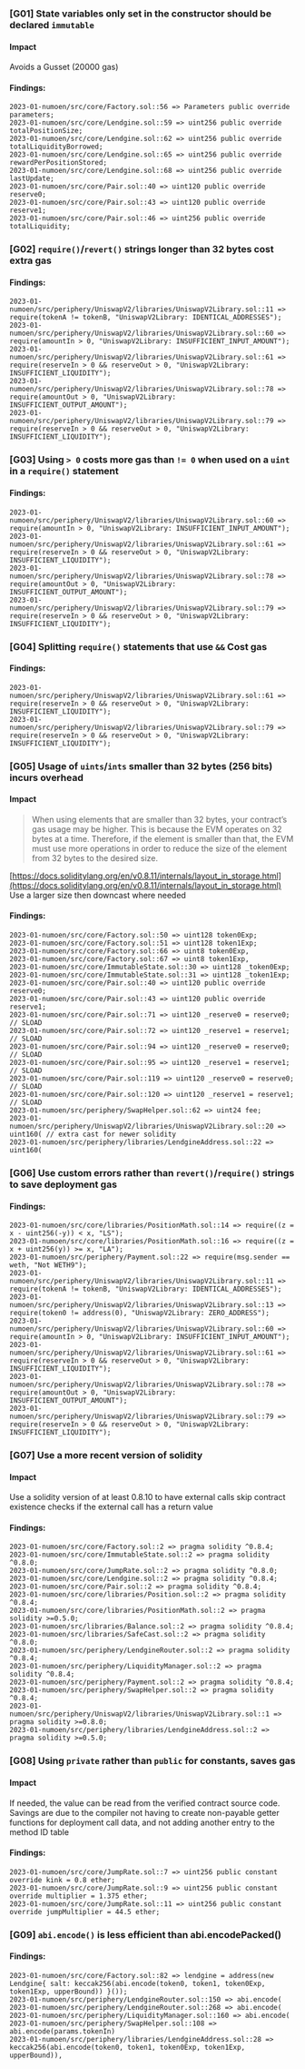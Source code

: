
### [G01] State variables only set in the constructor should be declared `immutable`

#### Impact
Avoids a Gusset (20000 gas)
#### Findings:
```
2023-01-numoen/src/core/Factory.sol::56 => Parameters public override parameters;
2023-01-numoen/src/core/Lendgine.sol::59 => uint256 public override totalPositionSize;
2023-01-numoen/src/core/Lendgine.sol::62 => uint256 public override totalLiquidityBorrowed;
2023-01-numoen/src/core/Lendgine.sol::65 => uint256 public override rewardPerPositionStored;
2023-01-numoen/src/core/Lendgine.sol::68 => uint256 public override lastUpdate;
2023-01-numoen/src/core/Pair.sol::40 => uint120 public override reserve0;
2023-01-numoen/src/core/Pair.sol::43 => uint120 public override reserve1;
2023-01-numoen/src/core/Pair.sol::46 => uint256 public override totalLiquidity;
```





### [G02] `require()`/`revert()` strings longer than 32 bytes cost extra gas



#### Findings:
```
2023-01-numoen/src/periphery/UniswapV2/libraries/UniswapV2Library.sol::11 => require(tokenA != tokenB, "UniswapV2Library: IDENTICAL_ADDRESSES");
2023-01-numoen/src/periphery/UniswapV2/libraries/UniswapV2Library.sol::60 => require(amountIn > 0, "UniswapV2Library: INSUFFICIENT_INPUT_AMOUNT");
2023-01-numoen/src/periphery/UniswapV2/libraries/UniswapV2Library.sol::61 => require(reserveIn > 0 && reserveOut > 0, "UniswapV2Library: INSUFFICIENT_LIQUIDITY");
2023-01-numoen/src/periphery/UniswapV2/libraries/UniswapV2Library.sol::78 => require(amountOut > 0, "UniswapV2Library: INSUFFICIENT_OUTPUT_AMOUNT");
2023-01-numoen/src/periphery/UniswapV2/libraries/UniswapV2Library.sol::79 => require(reserveIn > 0 && reserveOut > 0, "UniswapV2Library: INSUFFICIENT_LIQUIDITY");
```



### [G03] Using `> 0` costs more gas than `!= 0` when used on a `uint` in a `require()` statement


#### Findings:
```
2023-01-numoen/src/periphery/UniswapV2/libraries/UniswapV2Library.sol::60 => require(amountIn > 0, "UniswapV2Library: INSUFFICIENT_INPUT_AMOUNT");
2023-01-numoen/src/periphery/UniswapV2/libraries/UniswapV2Library.sol::61 => require(reserveIn > 0 && reserveOut > 0, "UniswapV2Library: INSUFFICIENT_LIQUIDITY");
2023-01-numoen/src/periphery/UniswapV2/libraries/UniswapV2Library.sol::78 => require(amountOut > 0, "UniswapV2Library: INSUFFICIENT_OUTPUT_AMOUNT");
2023-01-numoen/src/periphery/UniswapV2/libraries/UniswapV2Library.sol::79 => require(reserveIn > 0 && reserveOut > 0, "UniswapV2Library: INSUFFICIENT_LIQUIDITY");
```


### [G04] Splitting `require()` statements that use `&&` Cost gas



#### Findings:
```
2023-01-numoen/src/periphery/UniswapV2/libraries/UniswapV2Library.sol::61 => require(reserveIn > 0 && reserveOut > 0, "UniswapV2Library: INSUFFICIENT_LIQUIDITY");
2023-01-numoen/src/periphery/UniswapV2/libraries/UniswapV2Library.sol::79 => require(reserveIn > 0 && reserveOut > 0, "UniswapV2Library: INSUFFICIENT_LIQUIDITY");
```




### [G05] Usage of `uints`/`ints` smaller than 32 bytes (256 bits) incurs overhead

#### Impact
> When using elements that are smaller than 32 bytes, your 
contract’s gas usage may be higher. This is because the EVM operates on 
32 bytes at a time. Therefore, if the element is smaller than that, the 
EVM must use more operations in order to reduce the size of the element 
from 32 bytes to the desired size.
> 

[https://docs.soliditylang.org/en/v0.8.11/internals/layout_in_storage.html](https://docs.soliditylang.org/en/v0.8.11/internals/layout_in_storage.html)
Use a larger size then downcast where needed
#### Findings:
```
2023-01-numoen/src/core/Factory.sol::50 => uint128 token0Exp;
2023-01-numoen/src/core/Factory.sol::51 => uint128 token1Exp;
2023-01-numoen/src/core/Factory.sol::66 => uint8 token0Exp,
2023-01-numoen/src/core/Factory.sol::67 => uint8 token1Exp,
2023-01-numoen/src/core/ImmutableState.sol::30 => uint128 _token0Exp;
2023-01-numoen/src/core/ImmutableState.sol::31 => uint128 _token1Exp;
2023-01-numoen/src/core/Pair.sol::40 => uint120 public override reserve0;
2023-01-numoen/src/core/Pair.sol::43 => uint120 public override reserve1;
2023-01-numoen/src/core/Pair.sol::71 => uint120 _reserve0 = reserve0; // SLOAD
2023-01-numoen/src/core/Pair.sol::72 => uint120 _reserve1 = reserve1; // SLOAD
2023-01-numoen/src/core/Pair.sol::94 => uint120 _reserve0 = reserve0; // SLOAD
2023-01-numoen/src/core/Pair.sol::95 => uint120 _reserve1 = reserve1; // SLOAD
2023-01-numoen/src/core/Pair.sol::119 => uint120 _reserve0 = reserve0; // SLOAD
2023-01-numoen/src/core/Pair.sol::120 => uint120 _reserve1 = reserve1; // SLOAD
2023-01-numoen/src/periphery/SwapHelper.sol::62 => uint24 fee;
2023-01-numoen/src/periphery/UniswapV2/libraries/UniswapV2Library.sol::20 => uint160( // extra cast for newer solidity
2023-01-numoen/src/periphery/libraries/LendgineAddress.sol::22 => uint160(
```




### [G06] Use custom errors rather than `revert()`/`require()` strings to save deployment gas


#### Findings:
```
2023-01-numoen/src/core/libraries/PositionMath.sol::14 => require((z = x - uint256(-y)) < x, "LS");
2023-01-numoen/src/core/libraries/PositionMath.sol::16 => require((z = x + uint256(y)) >= x, "LA");
2023-01-numoen/src/periphery/Payment.sol::22 => require(msg.sender == weth, "Not WETH9");
2023-01-numoen/src/periphery/UniswapV2/libraries/UniswapV2Library.sol::11 => require(tokenA != tokenB, "UniswapV2Library: IDENTICAL_ADDRESSES");
2023-01-numoen/src/periphery/UniswapV2/libraries/UniswapV2Library.sol::13 => require(token0 != address(0), "UniswapV2Library: ZERO_ADDRESS");
2023-01-numoen/src/periphery/UniswapV2/libraries/UniswapV2Library.sol::60 => require(amountIn > 0, "UniswapV2Library: INSUFFICIENT_INPUT_AMOUNT");
2023-01-numoen/src/periphery/UniswapV2/libraries/UniswapV2Library.sol::61 => require(reserveIn > 0 && reserveOut > 0, "UniswapV2Library: INSUFFICIENT_LIQUIDITY");
2023-01-numoen/src/periphery/UniswapV2/libraries/UniswapV2Library.sol::78 => require(amountOut > 0, "UniswapV2Library: INSUFFICIENT_OUTPUT_AMOUNT");
2023-01-numoen/src/periphery/UniswapV2/libraries/UniswapV2Library.sol::79 => require(reserveIn > 0 && reserveOut > 0, "UniswapV2Library: INSUFFICIENT_LIQUIDITY");
```




###  [G07] Use a more recent version of solidity

#### Impact
Use a solidity version of at least 0.8.10 to have external calls skip
 contract existence checks if the external call has a return value
#### Findings:
```
2023-01-numoen/src/core/Factory.sol::2 => pragma solidity ^0.8.4;
2023-01-numoen/src/core/ImmutableState.sol::2 => pragma solidity ^0.8.0;
2023-01-numoen/src/core/JumpRate.sol::2 => pragma solidity ^0.8.0;
2023-01-numoen/src/core/Lendgine.sol::2 => pragma solidity ^0.8.4;
2023-01-numoen/src/core/Pair.sol::2 => pragma solidity ^0.8.4;
2023-01-numoen/src/core/libraries/Position.sol::2 => pragma solidity ^0.8.4;
2023-01-numoen/src/core/libraries/PositionMath.sol::2 => pragma solidity >=0.5.0;
2023-01-numoen/src/libraries/Balance.sol::2 => pragma solidity ^0.8.4;
2023-01-numoen/src/libraries/SafeCast.sol::2 => pragma solidity ^0.8.0;
2023-01-numoen/src/periphery/LendgineRouter.sol::2 => pragma solidity ^0.8.4;
2023-01-numoen/src/periphery/LiquidityManager.sol::2 => pragma solidity ^0.8.4;
2023-01-numoen/src/periphery/Payment.sol::2 => pragma solidity ^0.8.4;
2023-01-numoen/src/periphery/SwapHelper.sol::2 => pragma solidity ^0.8.4;
2023-01-numoen/src/periphery/UniswapV2/libraries/UniswapV2Library.sol::1 => pragma solidity >=0.8.0;
2023-01-numoen/src/periphery/libraries/LendgineAddress.sol::2 => pragma solidity >=0.5.0;
```





### [G08] Using `private` rather than `public` for constants, saves gas

#### Impact
If needed, the value can be read from the verified contract source 
code. Savings are due to the compiler not having to create non-payable getter functions for deployment call data, and not adding another entry to the method ID table
#### Findings:
```
2023-01-numoen/src/core/JumpRate.sol::7 => uint256 public constant override kink = 0.8 ether;
2023-01-numoen/src/core/JumpRate.sol::9 => uint256 public constant override multiplier = 1.375 ether;
2023-01-numoen/src/core/JumpRate.sol::11 => uint256 public constant override jumpMultiplier = 44.5 ether;
```





### [G09] `abi.encode()` is less efficient than abi.encodePacked()


#### Findings:
```
2023-01-numoen/src/core/Factory.sol::82 => lendgine = address(new Lendgine{ salt: keccak256(abi.encode(token0, token1, token0Exp, token1Exp, upperBound)) }());
2023-01-numoen/src/periphery/LendgineRouter.sol::150 => abi.encode(
2023-01-numoen/src/periphery/LendgineRouter.sol::268 => abi.encode(
2023-01-numoen/src/periphery/LiquidityManager.sol::160 => abi.encode(
2023-01-numoen/src/periphery/SwapHelper.sol::108 => abi.encode(params.tokenIn)
2023-01-numoen/src/periphery/libraries/LendgineAddress.sol::28 => keccak256(abi.encode(token0, token1, token0Exp, token1Exp, upperBound)),
```







